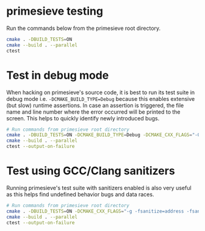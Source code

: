 # primesieve testing

Run the commands below from the primesieve root directory.

```bash
cmake . -DBUILD_TESTS=ON
cmake --build . --parallel
ctest
```

# Test in debug mode

When hacking on primesieve's source code, it is best to run its test suite
in debug mode i.e. ```-DCMAKE_BUILD_TYPE=Debug``` because this enables
extensive (but slow) runtime assertions. In case an assertion is triggered,
the file name and line number where the error occurred will be printed to
the screen. This helps to quickly identify newly introduced bugs.

```bash
# Run commands from primesieve root directory
cmake . -DBUILD_TESTS=ON -DCMAKE_BUILD_TYPE=Debug -DCMAKE_CXX_FLAGS="-O1 -Wall -Wextra -pedantic" -DCMAKE_C_FLAGS="-O1 -Wall -Wextra -pedantic"
cmake --build . --parallel
ctest --output-on-failure
```

# Test using GCC/Clang sanitizers

Running primesieve's test suite with sanitizers enabled is also very useful
as this helps find undefined behavior bugs and data races.

```bash
# Run commands from primesieve root directory
cmake . -DBUILD_TESTS=ON -DCMAKE_CXX_FLAGS="-g -fsanitize=address -fsanitize=undefined -fno-sanitize-recover=all -fno-omit-frame-pointer -Wall -Wextra -pedantic" -DCMAKE_C_FLAGS="-g -fsanitize=address -fsanitize=undefined -fno-sanitize-recover=all -fno-omit-frame-pointer -Wall -Wextra -pedantic"
cmake --build . --parallel
ctest --output-on-failure
```
